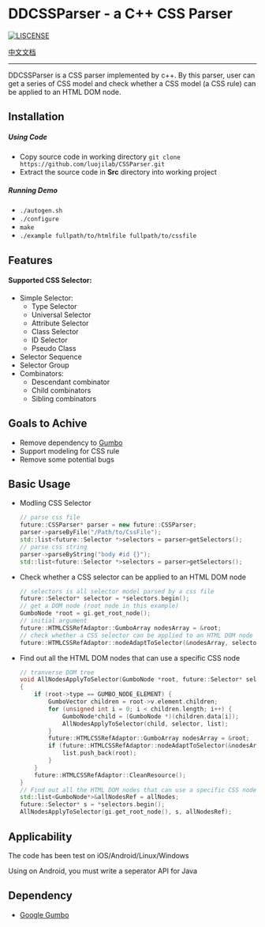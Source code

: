# DDCSSParser - a C++ CSS Parser

[![LISCENSE](https://img.shields.io/packagist/l/doctrine/orm.svg)](./LICENSE.md)

[中文文档](./README.md)

------

DDCSSParser is a CSS parser implemented by c++. By this parser, user can get a series of CSS model and check whether a CSS model (a CSS rule) can be applied to an HTML DOM node.

## Installation

##### Using Code

* Copy source code in working directory `git clone https://github.com/luojilab/CSSParser.git`
* Extract the source code in **Src** directory into working project

##### Running Demo

- `./autogen.sh`
- `./configure`
- `make`
- `./example fullpath/to/htmlfile fullpath/to/cssfile`

## Features

#### Supported CSS Selector:

- Simple Selector:
  - Type Selector
  - Universal Selector
  - Attribute Selector
  - Class Selector
  - ID Selector
  - Pseudo Class
- Selector Sequence
- Selector Group
- Combinators:
  - Descendant combinator
  - Child combinators
  - Sibling combinators

## Goals to Achive

* Remove dependency to [Gumbo](https://github.com/google/gumbo-parser)
* Support modeling for CSS rule
* Remove some potential bugs

## Basic Usage

* Modling CSS Selector

  ```c++
  // parse css file
  future::CSSParser* parser = new future::CSSParser;
  parser->parseByFile("/Path/to/CssFile");
  std::list<future::Selector *>selectors = parser>getSelectors();
  // parse css string
  parser->parseByString("body #id {}");
  std::list<future::Selector *>selectors = parser>getSelectors();
  ```

* Check whether a CSS selector can be applied to an HTML DOM node

  ```c++
  // selectors is all selector model parsed by a css file
  future::Selector* selector = *selectors.begin();
  // get a DOM node (root node in this example)
  GumboNode *root = gi.get_root_node();
  // initial argument
  future::HTMLCSSRefAdaptor::GumboArray nodesArray = &root;
  // check whether a CSS selector can be applied to an HTML DOM node
  future::HTMLCSSRefAdaptor::nodeAdaptToSelector(&nodesArray, selector);
  ```

* Find out all the HTML DOM nodes that can use a specific CSS node

  ```c++
  // tranverse DOM tree
  void AllNodesApplyToSelector(GumboNode *root, future::Selector* selector, std::list<GumboNode *>&list)
  {
      if (root->type == GUMBO_NODE_ELEMENT) {
          GumboVector children = root->v.element.children;
          for (unsigned int i = 0; i < children.length; i++) {
              GumboNode*child = (GumboNode *)(children.data[i]);
              AllNodesApplyToSelector(child, selector, list);
          }
          future::HTMLCSSRefAdaptor::GumboArray nodesArray = &root;
          if (future::HTMLCSSRefAdaptor::nodeAdaptToSelector(&nodesArray, selector)) {
              list.push_back(root);
          }
      }
      future::HTMLCSSRefAdaptor::CleanResource();
  }
  // Find out all the HTML DOM nodes that can use a specific CSS node
  std::list<GumboNode*>&allNodesRef = allNodes;
  future::Selector* s = *selectors.begin();
  AllNodesApplyToSelector(gi.get_root_node(), s, allNodesRef);
  ```

## Applicability

The code has been test on iOS/Android/Linux/Windows

Using on Android, you must write a seperator API for Java

## Dependency

* [Google Gumbo](https://github.com/google/gumbo-parser)